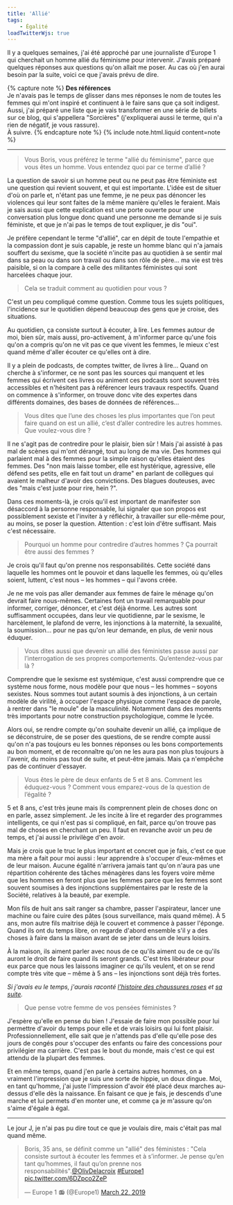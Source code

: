 ```yaml
---
title: 'Allié'
tags:
    - Égalité
loadTwitterWjs: true
---
```


Il y a quelques semaines, j'ai été approché par une journaliste d'Europe 1 qui
cherchait un homme allié du féminisme pour intervenir. J'avais préparé quelques
réponses aux questions qu'on allait me poser. Au cas où j'en aurai besoin par la
suite, voici ce que j'avais prévu de dire.

{% capture note %} **Des références**  
Je n'avais pas le temps de glisser dans mes réponses le nom de toutes les femmes
qui m'ont inspiré et continuent à le faire sans que ça soit indigest. Aussi,
j'ai préparé une liste que je vais transformer en une série de billets sur ce
blog, qui s'appellera "Sorcières" (j'expliquerai aussi le terme, qui n'a rien de
négatif, je vous rassure).  
À suivre. {% endcapture note %} {% include note.html.liquid content=note %}

<!-- more -->

---

> Vous Boris, vous préférez le terme "allié du féminisme", parce que vous êtes
> un homme. Vous entendez quoi par ce terme d’allié ?

La question de savoir si un homme peut ou ne peut pas être féministe est une
question qui revient souvent, et qui est importante. L'idée est de situer d'où
on parle et, n'étant pas une femme, je ne peux pas dénoncer les violences qui
leur sont faites de la même manière qu'elles le feraient. Mais je sais aussi que
cette explication est une porte ouverte pour une conversation plus longue donc
quand une personne me demande si je suis féministe, et que je n'ai pas le temps
de tout expliquer, je dis "oui".

Je préfère cependant le terme "d'allié", car en dépit de toute l'empathie et la
compassion dont je suis capable, je reste un homme blanc qui n'a jamais souffert
du sexisme, que la société n'incite pas au quotidien à se sentir mal dans sa
peau ou dans son travail ou dans son rôle de père… ma vie est très paisible, si
on la compare à celle des militantes féministes qui sont harcelées chaque jour.

> Cela se traduit comment au quotidien pour vous ?

C'est un peu compliqué comme question. Comme tous les sujets politiques,
l'incidence sur le quotidien dépend beaucoup des gens que je croise, des
situations.

Au quotidien, ça consiste surtout à écouter, à lire. Les femmes autour de moi,
bien sûr, mais aussi, pro-activement, à m'informer parce qu'une fois qu'on a
compris qu'on ne vit pas ce que vivent les femmes, le mieux c'est quand même
d'aller écouter ce qu'elles ont à dire.

Il y a plein de podcasts, de comptes twitter, de livres à lire… Quand on cherche
à s'informer, ce ne sont pas les sources qui manquent et les femmes qui écrivent
ces livres ou animent ces podcasts sont souvent très accessibles et n'hésitent
pas à référencer leurs travaux respectifs. Quand on commence à s'informer, on
trouve donc vite des expertes dans différents domaines, des bases de données de
références…

> Vous dites que l’une des choses les plus importantes que l’on peut faire quand
> on est un allié, c’est d’aller contredire les autres hommes. Que voulez-vous
> dire ?

Il ne s'agit pas de contredire pour le plaisir, bien sûr ! Mais j'ai assisté à
pas mal de scènes qui m'ont dérangé, tout au long de ma vie. Des hommes qui
parlaient mal à des femmes pour la simple raison qu'elles étaient des femmes.
Des "non mais laisse tomber, elle est hystérique, agressive, elle défend ses
petits, elle en fait tout un drame" en parlant de collègues qui avaient le
malheur d'avoir des convictions. Des blagues douteuses, avec des "mais c'est
juste pour rire, hein ?".

Dans ces moments-là, je crois qu'il est important de manifester son désaccord à
la personne responsable, lui signaler que son propos est possiblement sexiste et
l'inviter à y réfléchir, à travailler sur elle-même pour, au moins, se poser la
question. Attention : c'est loin d'être suffisant. Mais c'est nécessaire.

> Pourquoi un homme pour contredire d’autres hommes ? Ça pourrait être aussi des
> femmes ?

Je crois qu'il faut qu'on prenne nos responsabilités. Cette société dans
laquelle les hommes ont le pouvoir et dans laquelle les femmes, où qu'elles
soient, luttent, c'est nous – les hommes – qui l'avons créée.

Je ne me vois pas aller demander aux femmes de faire le ménage qu'on devrait
faire nous-mêmes. Certaines font un travail remarquable pour informer, corriger,
dénoncer, et c'est déjà énorme. Les autres sont suffisamment occupées, dans leur
vie quotidienne, par le sexisme, le harcèlement, le plafond de verre, les
injonctions à la maternité, la sexualité, la soumission… pour ne pas qu'on leur
demande, en plus, de venir nous éduquer.

> Vous dites aussi que devenir un allié des féministes passe aussi par
> l’interrogation de ses propres comportements. Qu’entendez-vous par là ?

Comprendre que le sexisme est systémique, c'est aussi comprendre que ce système
nous forme, nous modèle pour que nous – les hommes – soyons sexistes. Nous
sommes tout autant soumis à des injonctions, à un certain modèle de virilité, à
occuper l'espace physique comme l'espace de parole, à rentrer dans "le moule" de
la masculinité. Notamment dans des moments très importants pour notre
construction psychologique, comme le lycée.

Alors oui, se rendre compte qu'on souhaite devenir un allié, ça implique de se
déconstruire, de se poser des questions, de se rendre compte aussi qu'on n'a pas
toujours eu les bonnes réponses ou les bons comportements au bon moment, et de
reconnaître qu'on ne les aura pas non plus toujours à l'avenir, du moins pas
tout de suite, et peut-être jamais. Mais ça n'empêche pas de continuer
d'essayer.

> Vous êtes le père de deux enfants de 5 et 8 ans. Comment les éduquez-vous ?
> Comment vous emparez-vous de la question de l’égalité ?

5 et 8 ans, c'est très jeune mais ils comprennent plein de choses donc on en
parle, assez simplement. Je les incite à lire et regarder des programmes
intelligents, ce qui n'est pas si compliqué, en fait, parce qu'on trouve pas mal
de choses en cherchant un peu. Il faut en revanche avoir un peu de temps, et
j'ai aussi le privilège d'en avoir.

Mais je crois que le truc le plus important et concret que je fais, c'est ce que
ma mère a fait pour moi aussi : leur apprendre à s'occuper d'eux-mêmes et de
leur maison. Aucune égalité n'arrivera jamais tant qu'on n'aura pas une
répartition cohérente des tâches ménagères dans les foyers voire même que les
hommes en feront plus que les femmes parce que les femmes sont souvent soumises
à des injonctions supplémentaires par le reste de la Société, relatives à la
beauté, par exemple.

Mon fils de huit ans sait ranger sa chambre, passer l'aspirateur, lancer une
machine ou faire cuire des pâtes (sous surveillance, mais quand même). À 5 ans,
mon autre fils maitrise déjà le couvert et commence à passer l'éponge. Quand ils
ont du temps libre, on regarde d'abord ensemble s'il y a des choses à faire dans
la maison avant de se jeter dans un de leurs loisirs.

À la maison, ils aiment parler avec nous de ce qu'ils aiment ou de ce qu'ils
auront le droit de faire quand ils seront grands. C'est très libérateur pour eux
parce que nous les laissons imaginer ce qu'ils veulent, et on se rend compte
très vite que – même à 5 ans – les injonctions sont déjà très fortes.

_Si j'avais eu le temps, j'aurais raconté
[l'histoire des chaussures roses](/2015/11/son-choix/) et
[sa suite](/2015/11/son-choix-suite/)._

> Que pense votre femme de vos pensées féministes ?

J'espère qu'elle en pense du bien ! J'essaie de faire mon possible pour lui
permettre d'avoir du temps pour elle et de vrais loisirs qui lui font plaisir.
Professionnellement, elle sait que je n'attends pas d'elle qu'elle pose des
jours de congés pour s'occuper des enfants ou faire des concessions pour
privilégier ma carrière. C'est pas le bout du monde, mais c'est ce qui est
attendu de la plupart des femmes.

Et en même temps, quand j'en parle à certains autres hommes, on a vraiment
l'impression que je suis une sorte de hippie, un doux dingue. Moi, en tant
qu'homme, j'ai juste l'impression d'avoir été placé deux marches au-dessus
d'elle dès la naissance. En faisant ce que je fais, je descends d'une marche et
lui permets d'en monter une, et comme ça je m'assure qu'on s'aime d'égale à
égal.

---

Le jour J, je n'ai pas pu dire tout ce que je voulais dire, mais c'était pas mal
quand même.

<blockquote class="twitter-tweet"><p lang="fr" dir="ltr">Boris, 35 ans, se définit comme un &quot;allié&quot; des féministes : &quot;Cela consiste surtout à écouter les femmes et à s’informer. Je pense qu’en tant qu’hommes, il faut qu’on prenne nos responsabilités&quot;.<a href="https://twitter.com/OlivDelacroix?ref_src=twsrc%5Etfw">@OlivDelacroix</a> <a href="https://twitter.com/hashtag/Europe1?src=hash&amp;ref_src=twsrc%5Etfw">#Europe1</a> <a href="https://t.co/6DZpco2ZeP">pic.twitter.com/6DZpco2ZeP</a></p>&mdash; Europe 1 📻 (@Europe1) <a href="https://twitter.com/Europe1/status/1109101774466510848?ref_src=twsrc%5Etfw">March 22, 2019</a></blockquote> <script async src="https://platform.twitter.com/widgets.js" charset="utf-8"></script>
